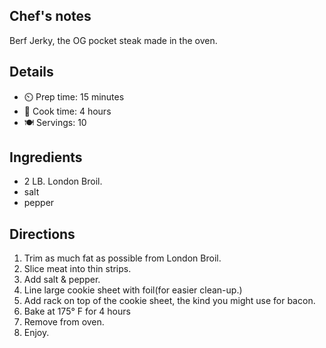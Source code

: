 
## Chef's notes

Berf Jerky, the OG pocket steak made in the oven.

## Details

- ⏲️ Prep time: 15 minutes
- 🍳 Cook time: 4 hours
- 🍽️ Servings: 10

## Ingredients

- 2 LB. London Broil.
- salt
- pepper


## Directions

1. Trim as much fat as possible from London Broil.
2. Slice meat into thin strips.
3. Add salt & pepper.
4. Line large cookie sheet with foil(for easier clean-up.)
5. Add rack on top of the cookie sheet, the kind you might use for bacon.
6. Bake  at 175° F for 4 hours
7. Remove from oven.
8. Enjoy.
